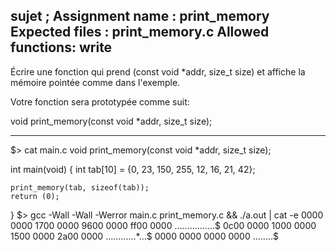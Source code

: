 sujet ;
Assignment name  : print_memory
Expected files   : print_memory.c
Allowed functions: write
--------------------------------------------------------------------------------

Écrire une fonction qui prend (const void *addr, size_t size) et affiche la mémoire pointée comme dans l'exemple.

Votre fonction sera prototypée comme suit:

void	print_memory(const void *addr, size_t size);

---------
$> cat main.c
void	print_memory(const void *addr, size_t size);

int	main(void)
{
	int	tab[10] = {0, 23, 150, 255,
	              12, 16,  21, 42};

	print_memory(tab, sizeof(tab));
	return (0);
}
$> gcc -Wall -Wall -Werror main.c print_memory.c && ./a.out | cat -e
0000 0000 1700 0000 9600 0000 ff00 0000 ................$
0c00 0000 1000 0000 1500 0000 2a00 0000 ............*...$
0000 0000 0000 0000                     ........$
